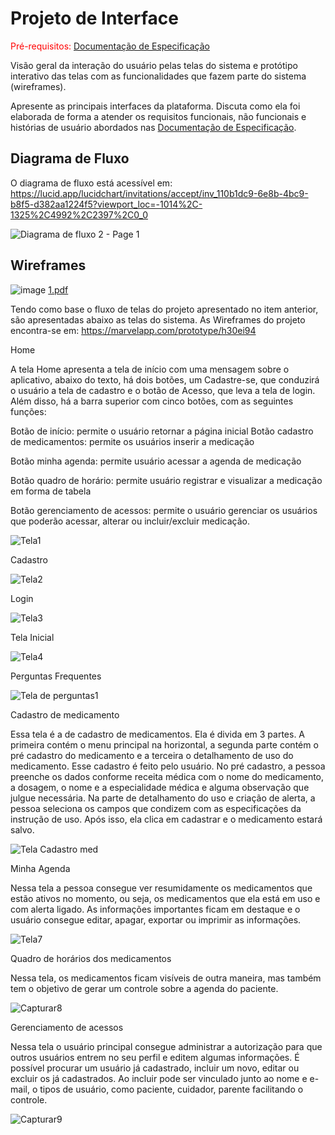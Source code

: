 
# Projeto de Interface

<span style="color:red">Pré-requisitos: <a href="2-Especificação do Projeto.md"> Documentação de Especificação</a></span>

Visão geral da interação do usuário pelas telas do sistema e protótipo interativo das telas com as funcionalidades que fazem parte do sistema (wireframes).

 Apresente as principais interfaces da plataforma. Discuta como ela foi elaborada de forma a atender os requisitos funcionais, não funcionais e histórias de usuário abordados nas <a href="2-Especificação do Projeto.md"> Documentação de Especificação</a>.

## Diagrama de Fluxo

O diagrama de fluxo está acessível em: https://lucid.app/lucidchart/invitations/accept/inv_110b1dc9-6e8b-4bc9-b8f5-d382aa1224f5?viewport_loc=-1014%2C-1325%2C4992%2C2397%2C0_0


![Diagrama de fluxo 2 - Page 1](https://user-images.githubusercontent.com/81760044/133888018-b3dcf685-f192-4b42-b31a-ba5ceefba0dd.png)


## Wireframes

![image](https://user-images.githubusercontent.com/81448442/134267876-14d68164-ab08-4ee2-af68-f0642b0d6063.png)
[1.pdf](https://github.com/ICEI-PUC-Minas-PMV-ADS/pmv-ads-2021-2-e2-proj-int-t2-mediquei/files/7207052/1.pdf)



Tendo como base o fluxo de telas do projeto apresentado no item anterior, são apresentadas abaixo as telas do sistema. 
As Wireframes do projeto encontra-se em: https://marvelapp.com/prototype/h30ei94

Home

A tela Home apresenta a tela de início com uma mensagem sobre o aplicativo, abaixo do texto, há dois botões, um Cadastre-se, que conduzirá o usuário a tela de cadastro e o botão de Acesso, que leva a tela de login. Além disso, há a barra superior com cinco botões, com as seguintes funções:

Botão de início: permite o usuário retornar a página inicial
Botão cadastro de medicamentos: permite os usuários inserir a medicação

Botão minha agenda: permite usuário acessar a agenda de medicação

Botão quadro de horário: permite usuário registrar e visualizar a medicação em forma de tabela

Botão gerenciamento de acessos: permite o usuário gerenciar os usuários que poderão acessar, alterar ou incluir/excluir medicação.


![Tela1](https://user-images.githubusercontent.com/81760044/133887269-82ee7952-4186-4499-bd4c-c48aa082996c.JPG)

Cadastro

![Tela2](https://user-images.githubusercontent.com/81760044/133887351-c3670e38-0e90-49c7-b404-9fadd2728fe2.JPG)


Login

![Tela3](https://user-images.githubusercontent.com/81760044/133887280-bb5763ac-68d4-4fb4-9d77-664b94d60311.JPG)

Tela Inicial

![Tela4](https://user-images.githubusercontent.com/81760044/133887291-85507702-673e-45bc-986f-d8937a634b46.JPG)


Perguntas Frequentes

![Tela de perguntas1](https://user-images.githubusercontent.com/81760044/134091821-16caf30a-266d-4ad6-9bcf-aa13e49f0f8f.JPG)

Cadastro de medicamento 

Essa tela é a de cadastro de medicamentos. Ela é divida em 3 partes. A primeira contém o menu principal na horizontal, a segunda parte contém o pré cadastro do medicamento e a terceira o detalhamento de uso do medicamento. Esse cadastro é feito pelo usuário. No pré cadastro, a pessoa preenche os dados conforme receita médica com o nome do medicamento, a dosagem, o nome e a especialidade médica e alguma observação que julgue necessária. 
Na parte de detalhamento do uso e criação de alerta, a pessoa seleciona os campos que condizem com as especificações da instrução de uso. 
Após isso, ela clica em cadastrar e o medicamento estará salvo.

![Tela Cadastro med](https://user-images.githubusercontent.com/81760044/134091791-55903189-199d-4cff-948b-cb7f2e6fe1bc.JPG)

Minha Agenda

Nessa tela a pessoa consegue ver resumidamente os medicamentos que estão ativos no momento, ou seja, os medicamentos que ela está em uso e com alerta ligado. As informações importantes ficam em destaque e o usuário consegue editar, apagar, exportar ou imprimir as informações. 

![Tela7](https://user-images.githubusercontent.com/81760044/133887302-77e4ce8e-40a5-454e-9f2a-595e29b24d5c.JPG)

Quadro de horários dos medicamentos 

Nessa tela, os medicamentos ficam visíveis de outra maneira, mas também tem o objetivo de gerar um controle sobre a agenda do paciente. 

![Capturar8](https://user-images.githubusercontent.com/81760044/134091992-9a705cd6-ea34-4874-ba0b-fa6acd68a2b4.PNG)

Gerenciamento de acessos

Nessa tela o usuário principal consegue administrar a autorização para que outros usuários entrem no seu perfil e editem algumas informações. É possível procurar um usuário já cadastrado, incluir um novo, editar ou excluir os já cadastrados. Ao incluir pode ser vinculado junto ao nome e e-mail, o tipos de usuário, como paciente, cuidador, parente facilitando o controle. 

![Capturar9](https://user-images.githubusercontent.com/81760044/134091999-aff3395f-6da2-4df3-a7ed-b69040808a19.PNG)





